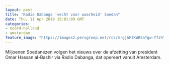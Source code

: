 ```yaml
---
layout: post
title: "Radio Dabanga 'vecht voor waarheid' Soedan"
date: Thu, 11 Apr 2019 15:01:00 GMT
categories: 
- noord-holland 
- amsterdam 
feature_image: "https://images2.persgroep.net/rcs/mrgjAFZKWRSaTgw-f7zhY8n7r3A/diocontent/145318681/_fitwidth/400/?appId=21791a8992982cd8da851550a453bd7f&quality=0.7"
---
```


Miljoenen Soedanezen volgen het nieuws over de afzetting van president Omar Hassan al-Bashir via Radio Dabanga, dat opereert vanuit Amsterdam.
